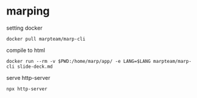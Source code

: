 # marping

setting docker
```
docker pull marpteam/marp-cli
```

compile to html
```
docker run --rm -v $PWD:/home/marp/app/ -e LANG=$LANG marpteam/marp-cli slide-deck.md
```

serve http-server
```
npx http-server
```
